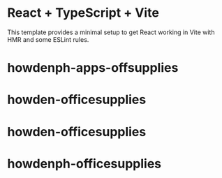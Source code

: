 # React + TypeScript + Vite

This template provides a minimal setup to get React working in Vite with HMR and some ESLint rules.
# howdenph-apps-offsupplies
# howden-officesupplies
# howden-officesupplies
# howdenph-officesupplies
